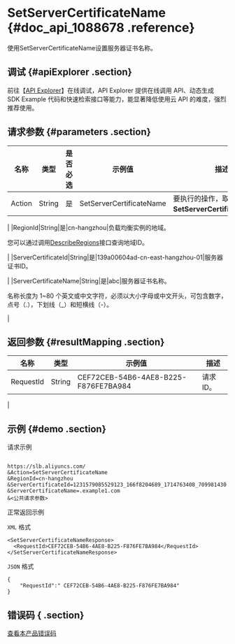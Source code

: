 # SetServerCertificateName {#doc_api_1088678 .reference}

使用SetServerCertificateName设置服务器证书名称。

## 调试 {#apiExplorer .section}

前往【[API Explorer](https://api.aliyun.com/#product=Slb&api=SetServerCertificateName)】在线调试，API Explorer 提供在线调用 API、动态生成 SDK Example 代码和快速检索接口等能力，能显著降低使用云 API 的难度，强烈推荐使用。

## 请求参数 {#parameters .section}

|名称|类型|是否必选|示例值|描述|
|--|--|----|---|--|
|Action|String|是|SetServerCertificateName|要执行的操作，取值：**SetServerCertificateName**。

 |
|RegionId|String|是|cn-hangzhou|负载均衡实例的地域。

 您可以通过调用[DescribeRegions](~~27584~~)接口查询地域ID。

 |
|ServerCertificateId|String|是|139a00604ad-cn-east-hangzhou-01|服务器证书ID。

 |
|ServerCertificateName|String|是|abc|服务器证书名称。

 名称长度为 1~80 个英文或中文字符，必须以大小字母或中文开头，可包含数字，点号（.），下划线（\_）和短横线（-）。

 |

## 返回参数 {#resultMapping .section}

|名称|类型|示例值|描述|
|--|--|---|--|
|RequestId|String|CEF72CEB-54B6-4AE8-B225-F876FE7BA984|请求ID。

 |

## 示例 {#demo .section}

请求示例

``` {#request_demo}

https://slb.aliyuncs.com/
&Action=SetServerCertificateName
&RegionId=cn-hangzhou
&ServerCertificateId=1231579085529123_166f8204689_1714763408_709981430
&ServerCertificateName=.example1.com
&<公共请求参数>

```

正常返回示例

`XML` 格式

``` {#xml_return_success_demo}
<SetServerCertificateNameResponse>
  <RequestId>CEF72CEB-54B6-4AE8-B225-F876FE7BA984</RequestId>
</SetServerCertificateNameResponse>

```

`JSON` 格式

``` {#json_return_success_demo}
{
	"RequestId":" CEF72CEB-54B6-4AE8-B225-F876FE7BA984"
}
```

## 错误码 { .section}

[查看本产品错误码](https://error-center.aliyun.com/status/product/Slb)

